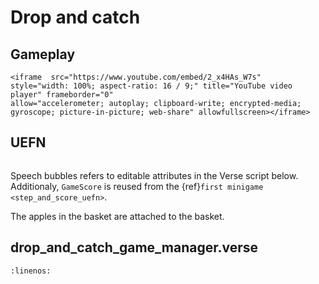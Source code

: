 # Drop and catch

## Gameplay

```{raw} html
<iframe  src="https://www.youtube.com/embed/2_x4HAs_W7s" 
style="width: 100%; aspect-ratio: 16 / 9;" title="YouTube video player" frameborder="0" 
allow="accelerometer; autoplay; clipboard-write; encrypted-media; gyroscope; picture-in-picture; web-share" allowfullscreen></iframe>
```


## UEFN

```{thumbnail} drop_and_catch.svg
```

Speech bubbles refers to editable attributes in the Verse script below. Additionaly, `GameScore` is reused from the {ref}`first minigame <step_and_score_uefn>`.

The apples in the basket are attached to the basket.

## drop_and_catch_game_manager.verse

```{literalinclude} ../_code_samples/drop_and_catch_game_manager.verse
:linenos:
```